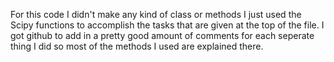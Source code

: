 For this code I didn't make any kind of class or methods I just used the Scipy functions to accomplish the tasks that are
given at the top of the file.
I got github to add in a pretty good amount of comments for each seperate thing I did so most of the methods I used are explained there.
